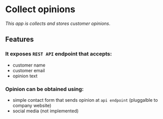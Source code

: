 # Collect opinions
*This app is collects and stores customer opinions*.

## Features

### It exposes `REST API` endpoint that accepts:
- customer name
- customer email
- opinion text

### Opinion can be obtained using:
- simple contact form that sends opinion at `api endpoint` (pluggalble to company website)
- social media (not implemented)